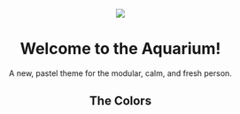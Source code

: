<p align="center">
  <img src="https://user-images.githubusercontent.com/57213270/116053742-a34e7580-a698-11eb-8a35-803a27031bb0.png">
</p>

<h1 align="center">Welcome to the Aquarium!</h1>
<p align="center">
  A new, pastel theme for the modular, calm, and fresh person.
</p>
<h2 align="center">The Colors</h2> 
